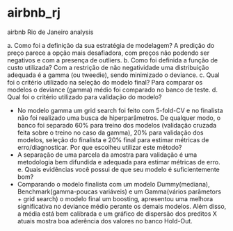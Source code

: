 # airbnb_rj
airbnb Rio de Janeiro analysis

a. Como foi a definição da sua estratégia de modelagem?
A predição do preço parece a opção mais desafiadora, com preços não podendo ser negativos e com a presença de outliers.
b. Como foi definida a função de custo utilizada?
Com a restrição de não negatividade uma distribuição adequada é a gamma (ou tweedie), sendo minimizado o deviance. 
c. Qual foi o critério utilizado na seleção do modelo final?
Para comparar os modelos o deviance (gamma) médio foi comparado no banco de teste.
d. Qual foi o critério utilizado para validação do modelo?
- No modelo gamma um grid search foi feito com 5-fold-CV e no finalista não foi realizado uma busca de hiperparâmetros.
De qualquer modo, o banco foi separado 60% para treino dos modelos (validação cruzada feita sobre o treino no caso da gamma),
20% para validação dos modelos, seleção do finalista e 20% final para estimar métricas de erro/diagnosticar.
Por que escolheu utilizar este método?
- A separação de uma parcela da amostra para validação é uma metodologia bem difundida e adequada para estimar métricas de erro.
e. Quais evidências você possui de que seu modelo é suficientemente bom?
- Comparando o modelo finalista com um modelo Dummy(mediana), Benchmark(gamma-poucas variáveis) e um Gamma(vários parâmetors + grid search) o modelo final um boosting, apresentou uma melhora significativa no deviance médio perante os demais modelos. Além disso, a média está bem calibrada e um gráfico de dispersão dos preditos X atuais mostra boa aderência dos valores no banco Hold-Out.
